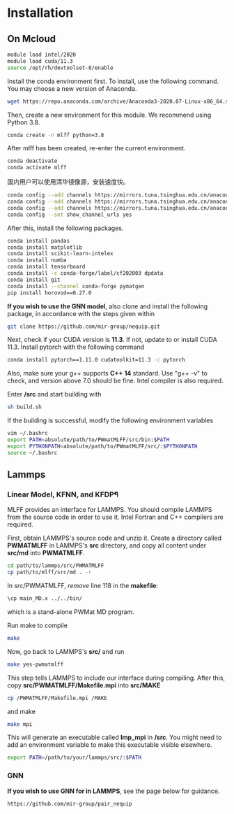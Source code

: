 # Installation

## On Mcloud

```bash
module load intel/2020
module load cuda/11.3
source /opt/rh/devtoolset-8/enable
```

Install the conda environment first. To install, use the following command. You may choose a new version of Anaconda. 

```bash
wget https://repo.anaconda.com/archive/Anaconda3-2020.07-Linux-x86_64.sh
```    

Then, create a new environment for this module. We recommend using Python 3.8.  

```bash
conda create -n mlff python=3.8
``` 

After mlff has been created, re-enter the current environment.
        
```bash
conda deactivate
conda activate mlff
```

国内用户可以使用清华镜像源，安装速度快。

```bash
conda config --add channels https://mirrors.tuna.tsinghua.edu.cn/anaconda/cloud/pytorch/
conda config --add channels https://mirrors.tuna.tsinghua.edu.cn/anaconda/pkgs/free/
conda config --add channels https://mirrors.tuna.tsinghua.edu.cn/anaconda/pkgs/main/
conda config --set show_channel_urls yes
```
    
After this, install the following packages. 

```bash
conda install pandas
conda install matplotlib
conda install scikit-learn-intelex
conda install numba         
conda install tensorboard
conda install -c conda-forge/label/cf202003 dpdata
conda install git 
conda install --channel conda-forge pymatgen
pip install horovod==0.27.0
```

**If you wish to use the GNN model**, also clone and install the following package, in accordance with the steps given within 

```bash
git clone https://github.com/mir-group/nequip.git
```
    
Next, check if your CUDA version is **11.3**. If not, update to or install CUDA 11.3. Install pytorch with the following command 

```bash
conda install pytorch==1.11.0 cudatoolkit=11.3 -c pytorch
```

Also, make sure your g++ supports **C++ 14** standard. Use "g++ -v" to check, and version above 7.0 should be fine. Intel compiler is also required. 


Enter **/src** and start building with

```bash
sh build.sh
```
    
If the building is successful, modify the following environment variables

```bash
vim ~/.bashrc 
export PATH=absolute/path/to/PWmatMLFF/src/bin:$PATH
export PYTHONPATH=absolute/path/to/PWmatMLFF/src/:$PYTHONPATH
source ~/.bashrc 
```

## Lammps

### Linear Model, KFNN, and KFDP¶

MLFF provides an interface for LAMMPS. You should compile LAMMPS from the source code in order to use it. Intel Fortran and C++ compilers are required. 

First, obtain LAMMPS's source code and unzip it. Create a directory called **PWMATMLFF** in LAMMPS's **src** directory, and copy all content under **src/md** into **PWMATMLFF**. 

```bash
cd path/to/lammps/src/PWMATMLFF
cp path/to/mlff/src/md . -r 
```

In src/PWMATMLFF, *remove* line 118 in the **makefile**:

```bash
\cp main_MD.x ../../bin/
```

which is a stand-alone PWMat MD program. 

Run make to compile

```bash
make
```
   
Now, go back to LAMMPS's **src/** and run 

```bash
make yes-pwmatmlff
```

This step tells LAMMPS to include our interface during compiling. After this, copy **src/PWMATMLFF/Makefile.mpi** into **src/MAKE**

```bash
cp /PWMATMLFF/Makefile.mpi /MAKE
```

and make

```bash
make mpi
```

This will generate an executable called **lmp_mpi** in **/src**. You might need to add an environment variable to make this executable visible elsewhere. 

```bash
export PATH=/path/to/your/lammps/src/:$PATH
```

### GNN


**If you wish to use GNN for in LAMMPS**, see the page below for guidance. 

```bash
https://github.com/mir-group/pair_nequip
```
    